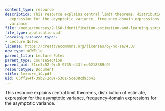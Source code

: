 ```yaml
---
content_type: resource
description: This resource explains central limit theorems, distribution of estimate,
  expression for the asymptotic variance, frequency-domain expressions for the asymptotic
  variance.
file: /media/courses/2-160-identification-estimation-and-learning-spring-2006/65ff264f39b22d8e53015ce38cd93b41_lecture_18.pdf
file_type: application/pdf
learning_resource_types:
- Lecture Notes
license: https://creativecommons.org/licenses/by-nc-sa/4.0/
ocw_type: OCWFile
parent_title: Lecture Notes
parent_type: CourseSection
parent_uid: 31ce5c52-9cc0-9735-d43f-ed0218389c93
resourcetype: Document
title: lecture_18.pdf
uid: 65ff264f-39b2-2d8e-5301-5ce38cd93b41
---
```

This resource explains central limit theorems, distribution of estimate, expression for the asymptotic variance, frequency-domain expressions for the asymptotic variance.
